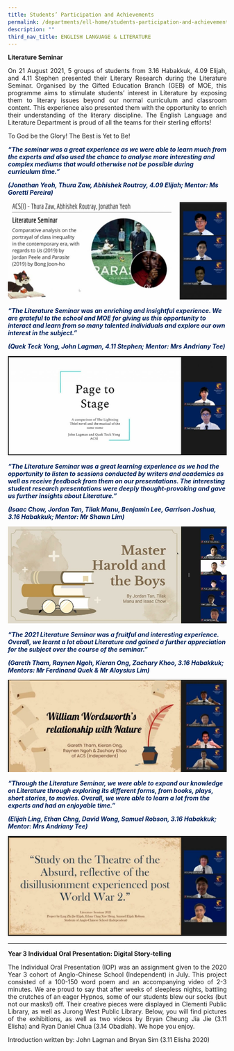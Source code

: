 ```yaml
---
title: Students’ Participation and Achievements
permalink: /departments/ell-home/students-participation-and-achievements/
description: ""
third_nav_title: ENGLISH LANGUAGE & LITERATURE
---
```

**Literature Seminar**

<p style="text-align: justify;">On 21 August 2021, 5 groups of students from 3.16 Habakkuk, 4.09 Elijah, and 4.11 Stephen presented their Literary Research during the Literature Seminar. Organised by the Gifted Education Branch (GEB) of MOE, this programme aims to stimulate students’ interest in Literature by exposing them to literary issues beyond our normal curriculum and classroom content. This experience also presented them with the opportunity to enrich their understanding of the literary discipline. The English Language and Literature Department is proud of all the teams for their sterling efforts!</p>

To God be the Glory! The Best is Yet to Be!

<p style="color:#00205c"><b><i>“The seminar was a great experience as we were able to learn much from the experts and also used the chance to analyse more interesting and complex mediums that would otherwise not be possible during curriculum time.”</i></b></p>

<p style="color:#00205c"><b><i>(Jonathan Yeoh, Thura Zaw, Abhishek Routray, 4.09 Elijah; Mentor: Ms Goretti Pereira)</i></b></p>

![](/images/Our%20Departments/ELL/Group-5-1024x454.jpg)

<p style="color:#00205c"><b><i>“The Literature Seminar was an enriching and insightful experience. We are grateful to the school and MOE for giving us this opportunity to interact and learn from so many talented individuals and explore our own interest in the subject.”</i></b></p>

<p style="color:#00205c"><b><i>(Quek Teck Yong, John Lagman, 4.11 Stephen; Mentor: Mrs Andriany Tee)</i></b></p>

![](/images/Our%20Departments/ELL/Group-3-1024x463.jpg)

<p style="color:#00205c"><b><i>“The Literature Seminar was a great learning experience as we had the opportunity to listen to sessions conducted by writers and academics as well as receive feedback from them on our presentations. The interesting student research presentations were deeply thought-provoking and gave us further insights about Literature.”</i></b></p>

<p style="color:#00205c"><b><i>(Isaac Chow, Jordan Tan, Tilak Manu, Benjamin Lee, Garrison Joshua, 3.16 Habakkuk; Mentor: Mr Shawn Lim)</i></b></p>


![](/images/Our%20Departments/ELL/Group-4.jpg)

<p style="color:#00205c"><b><i>“The 2021 Literature Seminar was a fruitful and interesting experience. Overall, we learnt a lot about Literature and gained a further appreciation for the subject over the course of the seminar.”</i></b></p>

<p style="color:#00205c"><b><i>(Gareth Tham, Raynen Ngoh, Kieran Ong, Zachary Khoo, 3.16 Habakkuk; Mentors: Mr Ferdinand Quek & Mr Aloysius Lim)</i></b></p>




![](/images/Our%20Departments/ELL/Group-1-1024x432.jpg)


<p style="color:#00205c"><b><i>“Through the Literature Seminar, we were able to expand our knowledge on Literature through exploring its different forms, from books, plays, short stories, to movies. Overall, we were able to learn a lot from the experts and had an enjoyable time.”</i></b></p>

<p style="color:#00205c"><b><i>(Elijah Ling, Ethan Chng, David Wong, Samuel Robson, 3.16 Habakkuk; Mentor: Mrs Andriany Tee)</i></b></p>

![](/images/Our%20Departments/ELL/Group-2-1024x466.jpg)

*** 

**Year 3 Individual Oral Presentation: Digital Story-telling**

<p style="text-align: justify;">The Individual Oral Presentation (IOP) was an assignment given to the 2020 Year 3 cohort of Anglo-Chinese School (Independent) in July. This project consisted of a 100-150 word poem and an accompanying video of 2-3 minutes. We are proud to say that after weeks of sleepless nights, battling the crutches of an eager Hypnos, some of our students blew our socks (but not our masks!) off. Their creative pieces were displayed in Clementi Public Library, as well as Jurong West Public Library. Below, you will find pictures of the exhibitions, as well as two videos by Bryan Cheung Jia Jie (3.11 Elisha) and Ryan Daniel Chua (3.14 Obadiah). We hope you enjoy.</p>

Introduction written by: John Lagman and Bryan Sim (3.11 Elisha 2020)